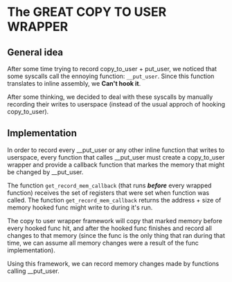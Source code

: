 # The GREAT COPY TO USER WRAPPER
## General idea
After some time trying to record copy_to_user + put_user, we noticed that some syscalls call the ennoying function: `__put_user`. Since this function translates to inline assembly, we **Can't hook it**.

After some thinking, we decided to deal with these syscalls by manually recording their writes to userspace (instead of the usual approch of hooking copy_to_user).


## Implementation
In order to record every __put_user or any other inline function that writes to userspace, every function that calles __put_user must create a copy_to_user wrapper and provide a callback function 
that markes the memory that might be changed by __put_user.

The function `get_record_mem_callback` (that runs **_before_** every wrapped function) receives the set of registers that were set when function was called.
The function `get_record_mem_callback` returns the address + size of memory hooked func might write to during it's run.

The copy to user wrapper framework will copy that marked memory before every hooked func hit, and after the hooked func finishes and record all changes to that memory (since the func is the only thing that ran during that time, we can assume all memory changes were a result of the func implementation).

Using this framework, we can record memory changes made by functions calling __put_user.